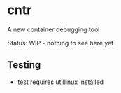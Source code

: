 # cntr

A new container debugging tool

Status: WIP - nothing to see here yet

## Testing

- test requires utillinux installed
